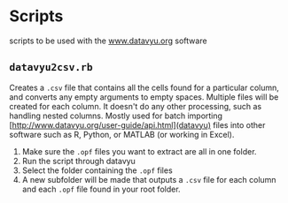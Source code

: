 Scripts
=======

scripts to be used with the www.datavyu.org software

## `datavyu2csv.rb`

Creates a `.csv` file that contains all the cells found for a particular column, and converts any empty arguments to empty spaces. Multiple files will be created for each column. It doesn't do any other processing, such as handling nested columns. Mostly used for batch importing [http://www.datavyu.org/user-guide/api.html](datavyu) files into other software such as R, Python, or MATLAB (or working in Excel).

1. Make sure the `.opf` files you want to extract are all in one folder.
2. Run the script through datavyu
3. Select the folder containing the `.opf` files
4. A new subfolder will be made that outputs a `.csv` file for each column and each `.opf` file found in your root folder. 
